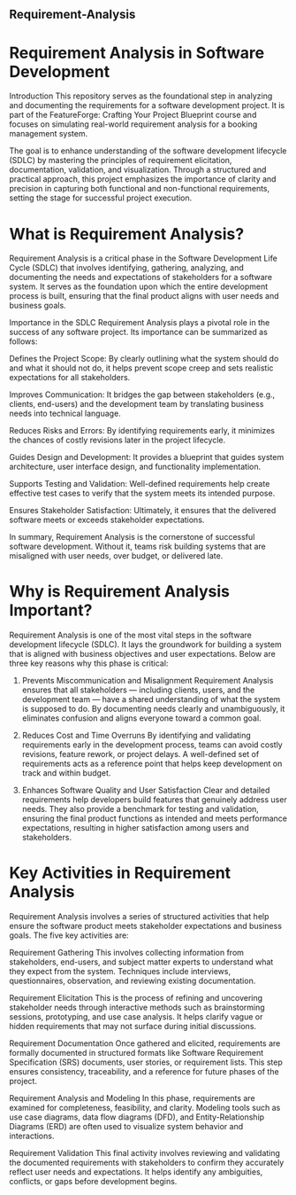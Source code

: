 ## Requirement-Analysis

# Requirement Analysis in Software Development
Introduction
This repository serves as the foundational step in analyzing and documenting the requirements for a software development project. It is part of the FeatureForge: Crafting Your Project Blueprint course and focuses on simulating real-world requirement analysis for a booking management system.

The goal is to enhance understanding of the software development lifecycle (SDLC) by mastering the principles of requirement elicitation, documentation, validation, and visualization. Through a structured and practical approach, this project emphasizes the importance of clarity and precision in capturing both functional and non-functional requirements, setting the stage for successful project execution.

# What is Requirement Analysis?
Requirement Analysis is a critical phase in the Software Development Life Cycle (SDLC) that involves identifying, gathering, analyzing, and documenting the needs and expectations of stakeholders for a software system. It serves as the foundation upon which the entire development process is built, ensuring that the final product aligns with user needs and business goals.

Importance in the SDLC
Requirement Analysis plays a pivotal role in the success of any software project. Its importance can be summarized as follows:

Defines the Project Scope: By clearly outlining what the system should do and what it should not do, it helps prevent scope creep and sets realistic expectations for all stakeholders.

Improves Communication: It bridges the gap between stakeholders (e.g., clients, end-users) and the development team by translating business needs into technical language.

Reduces Risks and Errors: By identifying requirements early, it minimizes the chances of costly revisions later in the project lifecycle.

Guides Design and Development: It provides a blueprint that guides system architecture, user interface design, and functionality implementation.

Supports Testing and Validation: Well-defined requirements help create effective test cases to verify that the system meets its intended purpose.

Ensures Stakeholder Satisfaction: Ultimately, it ensures that the delivered software meets or exceeds stakeholder expectations.

In summary, Requirement Analysis is the cornerstone of successful software development. Without it, teams risk building systems that are misaligned with user needs, over budget, or delivered late.

# Why is Requirement Analysis Important?
Requirement Analysis is one of the most vital steps in the software development lifecycle (SDLC). It lays the groundwork for building a system that is aligned with business objectives and user expectations. Below are three key reasons why this phase is critical:

1. Prevents Miscommunication and Misalignment
Requirement Analysis ensures that all stakeholders — including clients, users, and the development team — have a shared understanding of what the system is supposed to do. By documenting needs clearly and unambiguously, it eliminates confusion and aligns everyone toward a common goal.

2. Reduces Cost and Time Overruns
By identifying and validating requirements early in the development process, teams can avoid costly revisions, feature rework, or project delays. A well-defined set of requirements acts as a reference point that helps keep development on track and within budget.

3. Enhances Software Quality and User Satisfaction
Clear and detailed requirements help developers build features that genuinely address user needs. They also provide a benchmark for testing and validation, ensuring the final product functions as intended and meets performance expectations, resulting in higher satisfaction among users and stakeholders.

# Key Activities in Requirement Analysis
Requirement Analysis involves a series of structured activities that help ensure the software product meets stakeholder expectations and business goals. The five key activities are:

Requirement Gathering
This involves collecting information from stakeholders, end-users, and subject matter experts to understand what they expect from the system. Techniques include interviews, questionnaires, observation, and reviewing existing documentation.

Requirement Elicitation
This is the process of refining and uncovering stakeholder needs through interactive methods such as brainstorming sessions, prototyping, and use case analysis. It helps clarify vague or hidden requirements that may not surface during initial discussions.

Requirement Documentation
Once gathered and elicited, requirements are formally documented in structured formats like Software Requirement Specification (SRS) documents, user stories, or requirement lists. This step ensures consistency, traceability, and a reference for future phases of the project.

Requirement Analysis and Modeling
In this phase, requirements are examined for completeness, feasibility, and clarity. Modeling tools such as use case diagrams, data flow diagrams (DFD), and Entity-Relationship Diagrams (ERD) are often used to visualize system behavior and interactions.

Requirement Validation
This final activity involves reviewing and validating the documented requirements with stakeholders to confirm they accurately reflect user needs and expectations. It helps identify any ambiguities, conflicts, or gaps before development begins.
